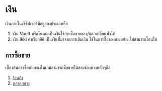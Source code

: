 # เงิน
เงินภายในเซิร์ฟเวอร์มีอยู่สองประเภทคือ
1. เงิน Vault หรือในเกมเป็นเงินใช้จ่ายซื้อขายของ/แลกเปลี่ยนทั่วไป
2. เงิน ikki คำเรียกอิคิ เป็นเงินที่มาจากการเติมเงิน ใช้ในการซื้อของบางอย่าง ไม่สามารถโอนได้

## การซื้อขาย
เบื้องต้นการซื้อขายของในเกมสามารถซื้อขายได้สองช่องทางหลักๆคือ
1. [ร้านค้า](/wiki/shop)
2. [ตลาดกลาง](/wiki/market)
